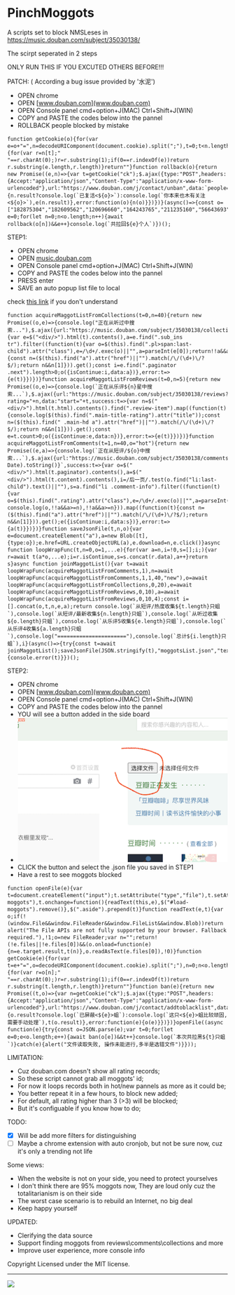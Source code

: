 # PinchMoggots
A scripts set to block NMSLeses in https://music.douban.com/subject/35030138/

The scirpt seperated in 2 steps


ONLY RUN THIS IF YOU EXCUTED OTHERS BEFORE!!!

PATCH: ( According a bug issue provided by '水泥')
  - OPEN chrome 
  - OPEN [www.douban.com](www.douban.com)
  - OPEN Console panel cmd+option+J(MAC) Ctrl+Shift+J(WIN)
  - COPY and PASTE the codes below into the pannel
  - ROLLBACK people blocked by mistake

```
function getCookie(o){for(var e=o+"=",n=decodeURIComponent(document.cookie).split(";"),t=0;t<n.length;t++){for(var r=n[t];" "==r.charAt(0);)r=r.substring(1);if(0==r.indexOf(e))return r.substring(e.length,r.length)}return""}function rollback(o){return new Promise((e,n)=>{var t=getCookie("ck");$.ajax({type:"POST",headers:{Accept:"application/json","Content-Type":"application/x-www-form-urlencoded"},url:"https://www.douban.com/j/contact/unban",data:`people=${o}&ck=${t}`,success:function(n){n.result?console.log(`已复活<${o}>`):console.log(`你本来也木有关注<${o}>`),e(n.result)},error:function(o){n(o)}})})}(async()=>{const o=["182875304","182609562","120696660","164243765","211235160","56643693","155515520","211450695","190948384","4347027","131224684","212362176","179727074","197612014","185400312","210444168","178881410","210448976","188562284","209291351","184539248","204559937","174499755","213285529","192244299","209767090","177152086","147994612","183481748","182115730","212582511","212276099","156442518","205887767","171402928","2348667","212747771","104495794","167573042","216233933","60446235","148488371","191245940","2674588","194821178","205100778","209527742","121171769","185515489","205491694","62286203","206145840","184414356","140568271","215663916","158858069","171446709","180933049","207417253","157187649","214421387","170551851","53146753","96492247","152666923","63030688","171791898","197896422","147948455","45153530","4606815","198146729","132828745","210446576","208721358","216188848","175967336","85175134","215898788","215223383","211331378","195890281","197867710","157891509","154513955","215253352","2265138","55866737","3435193","161208957","1569518","67343965","106347535","49145944","3493039","171272363","78548715","137892066","164129483","54767000","196968387","11937927","153750613","122836378","50557669","156164436","174159365","142520899","4105139","194821178","2473154","121543501","1284902","169365129","181716875","168619468","52925540","148673338","144309115","2300798","3205834","98184088","75922870","53009579","2584407","59665595","53965857","1169459","155697123","66163956","196572579","44001140","130214180","4000937","4451458","119287570","146828897","43216888","62846512","163690904","57775848","43328284","37215822","153057971","4372093","87316420","43431279","59955092","57087441","123023655","62212839","207969614","136430516","142505098","53439530","160876692","137216748","137160827","135605290","177864253","59747131","164509265","204333577","134500558","1423518","3053229","4627124","93124222","89178219","53730188","139602082","52157663","6887494","26484263","72125334","45430569","35711522","33736944","50744981","156127104","60939723","52460978","81605101","48508118","134002125","158297823","48768575","27738698","2482689","39663981","149152146","171333036","90501682","4061743","159673853","49172586","130097686","65309880","144112444","201409687","18313578","80727852","60372839","28430698","3519597","177366045","47549670","87768468","52470092","3812638","121807969","207206956","182875304","120696660","164243765","155515520","211450695","185400312","210444168","178881410","210448976","188562284","184539248","174499755","213285529","209767090","183481748","182115730","212582511","212276099","205887767","171402928","210737421","212747771","104495794","60446235","148488371","194821178","205100778","206145840","158858069","207417253","214421387","171791898","147948455","198146729","132828745","215223383","211331378","195890281","65394267","159045724","172622557","148939399","202125312","141227539","212541786","195731839","156160487"];var e=0;for(let n=0;n<o.length;n++){await rollback(o[n])&&e++}console.log(`共拉回${e}个人`)})();
```

STEP1:
  - OPEN chrome 
  - OPEN [music.douban.com](music.douban.com)
  - OPEN Console panel cmd+option+J(MAC) Ctrl+Shift+J(WIN)
  - COPY and PASTE the codes below into the pannel
  - PRESS enter
  - SAVE an auto popup list file to local

check [this link](https://github.com/CN-Chrome-DevTools/CN-Chrome-DevTools/blob/master/md/Reference/shortcuts.md) if you don't understand

```
function acquireMaggotListFromCollections(t=0,n=40){return new Promise((o,e)=>{console.log("正在从听过中搜索..."),$.ajax({url:"https://music.douban.com/subject/35030138/collections",data:"start="+t,success:t=>{var e=$("<div/>").html(t).contents(),a=e.find(".sub_ins tr").filter((function(t){var o=$(this).find(".pl>span:last-child").attr("class"),e=/\d+/.exec(o)||"",a=parseInt(e[0]);return!!a&&a>=n})).map((function(t){const n=($(this).find("a").attr("href")||"").match(/\/(\d+)\/?$/);return n&&n[1]})).get();const i=e.find(".paginator .next").length>0;o({isContinue:i,data:a})},error:t=>{e(t)}})})}function acquireMaggotListFromReviews(t=0,n=5){return new Promise((o,e)=>{console.log(`正在从乐评${n}星中搜索...`),$.ajax({url:"https://music.douban.com/subject/35030138/reviews?rating="+n,data:"start="+t,success:t=>{var n=$("<div/>").html(t.html).contents().find(".review-item").map((function(t){console.log($(this).find(".main-title-rating").attr("title"));const n=($(this).find(" .main-hd a").attr("href")||"").match(/\/(\d+)\/?$/);return n&&n[1]})).get();const e=t.count>0;o({isContinue:e,data:n})},error:t=>{e(t)}})})}function acquireMaggotListFromComments(t=1,n=40,o="hot"){return new Promise((e,a)=>{console.log(`正在从短评/${o}中搜索...`),$.ajax({url:"https://music.douban.com/subject/35030138/comments/"+o,data:`p=${t}&_=${(new Date).toString()}`,success:t=>{var o=$("<div/>").html(t.paginator).contents(),a=$("<div/>").html(t.content).contents(),i=/后一页/.test(o.find("li:last-child").text()||""),s=a.find("li .comment-info").filter((function(t){var o=$(this).find(".rating").attr("class"),e=/\d+/.exec(o)||"",a=parseInt(e[0]);return console.log(o,!!a&&a>=n),!!a&&a>=n})).map((function(t){const n=($(this).find("a").attr("href")||"").match(/\/(\d+)\/?$/);return n&&n[1]})).get();e({isContinue:i,data:s})},error:t=>{a(t)}})})}function saveJsonFile(t,n,o){var e=document.createElement("a"),a=new Blob([t],{type:o});e.href=URL.createObjectURL(a),e.download=n,e.click()}async function loopWrapFunc(t,n=0,o=1,...e){for(var a=n,i=!0,s=[];i;){var r=await t(a*o,...e);i=r.isContinue,s=s.concat(r.data),a++}return s}async function joinMaggotList(){var t=await loopWrapFunc(acquireMaggotListFromComments,1),n=await loopWrapFunc(acquireMaggotListFromComments,1,1,40,"new"),o=await loopWrapFunc(acquireMaggotListFromCollections,0,20),e=await loopWrapFunc(acquireMaggotListFromReviews,0,10),a=await loopWrapFunc(acquireMaggotListFromReviews,0,10,4);const i=[].concat(o,t,n,e,a);return console.log(`从短评/热度收集${t.length}只蛆`),console.log(`从短评/最新收集${n.length}只蛆`),console.log(`从听过收集${o.length}只蛆`),console.log(`从乐评5收集${e.length}只蛆`),console.log(`从乐评4收集${a.length}只蛆`),console.log("======================"),console.log(`总计${i.length}只蛆`),i}(async()=>{try{const t=await joinMaggotList();saveJsonFile(JSON.stringify(t),"moggotsList.json","text/plain")}catch(t){console.error(t)}})();

```


STEP2:
  - OPEN chrome 
  - OPEN [www.douban.com](www.douban.com)
  - OPEN Console panel cmd+option+J(MAC) Ctrl+Shift+J(WIN)
  - COPY and PASTE the codes below into the pannel
  - YOU will see a button added in the side board
  - ![](tip.png)
  - CLICK the button and select the .json file you saved in STEP1
  - Have a rest to see moggots blocked

```
function openFile(e){var t=document.createElement("input");t.setAttribute("type","file"),t.setAttribute("id","load-moggots"),t.onchange=function(){readText(this,e),$("#load-moggots").remove()},$(".aside").prepend(t)}function readText(e,t){var o;if(!(window.File&&window.FileReader&&window.FileList&&window.Blob))return alert("The File APIs are not fully supported by your browser. Fallback required."),!1;o=new FileReader;var n="";return!(!e.files||!e.files[0])&&(o.onload=function(e){n=e.target.result,t(n)},o.readAsText(e.files[0]),!0)}function getCookie(e){for(var t=e+"=",o=decodeURIComponent(document.cookie).split(";"),n=0;n<o.length;n++){for(var r=o[n];" "==r.charAt(0);)r=r.substring(1);if(0==r.indexOf(t))return r.substring(t.length,r.length)}return""}function ban(e){return new Promise((t,o)=>{var n=getCookie("ck");$.ajax({type:"POST",headers:{Accept:"application/json","Content-Type":"application/x-www-form-urlencoded"},url:"https://www.douban.com/j/contact/addtoblacklist",data:`people=${e}&ck=${n}`,success:function(o){o.result?console.log(`已屏蔽<${e}>蛆`):console.log(`这只<${e}>蛆比较顽固,需要手动处理`),t(o.result)},error:function(e){o(e)}})})}openFile((async function(e){try{const o=JSON.parse(e);var t=0;for(let e=0;e<o.length;e++){await ban(o[e])&&t++}console.log(`本次共拉黑${t}只蛆`)}catch(e){alert("文件读取失败, 操作未能进行,多半是选错文件")}}));
```



LIMITATION: 

- Cuz douban.com doesn't show all rating records;
- So these script cannot grab all moggots' id;
- For now it loops records both in hot/new pannels as more as it could be;
- You better repeat it in a few hours, to block new added;
- For default, all rating higher than 3 (>3) will be blocked;
- But it's configuable if you know how to do;


TODO:
- [X] Will be add more filters for distinguishing
- [ ] Maybe a chrome extension with auto cronjob, but not be sure now, cuz it's only a trending not life

Some views:
- When the website is not on your side, you need to protect yourselves
- I don't think there are 95% moggots now, They are loud only cuz the totalitarianism is on their side
- The worst case scenario is to rebuild an Internet, no big deal
- Keep happy yourself
 
UPDATED:
- Clerifying the data source
- Support finding moggots from reviews\comments\collections and more
- Improve user experience, more console info


Copyright
Licensed under the MIT license.

--------

<a href="https://www.patreon.com/user/TakehisaYumeji">
  <img src="https://www.buymeacoffee.com/assets/img/logo-bmc.svg" align="left" width="240" >
</a>
